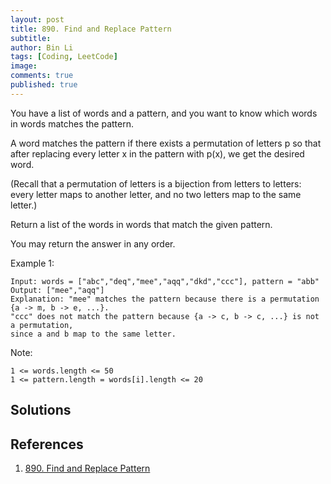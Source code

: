 ```yaml
---
layout: post
title: 890. Find and Replace Pattern
subtitle: 
author: Bin Li
tags: [Coding, LeetCode]
image: 
comments: true
published: true
---
```


You have a list of words and a pattern, and you want to know which words in words matches the pattern.

A word matches the pattern if there exists a permutation of letters p so that after replacing every letter x in the pattern with p(x), we get the desired word.

(Recall that a permutation of letters is a bijection from letters to letters: every letter maps to another letter, and no two letters map to the same letter.)

Return a list of the words in words that match the given pattern. 

You may return the answer in any order.

Example 1:
```
Input: words = ["abc","deq","mee","aqq","dkd","ccc"], pattern = "abb"
Output: ["mee","aqq"]
Explanation: "mee" matches the pattern because there is a permutation {a -> m, b -> e, ...}. 
"ccc" does not match the pattern because {a -> c, b -> c, ...} is not a permutation,
since a and b map to the same letter.
``` 

Note:
```
1 <= words.length <= 50
1 <= pattern.length = words[i].length <= 20
```

## Solutions

## References
1. [890. Find and Replace Pattern](https://leetcode.com/problems/find-and-replace-pattern/)